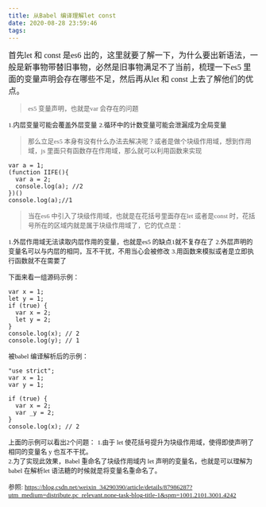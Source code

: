 ```yaml
---
title: 从Babel 编译理解let const 
date: 2020-08-28 23:59:46
tags:
---
```



<font face="STCAIYUN" size="3">首先let 和 const 是es6 出的，这里就要了解一下，为什么要出新语法，一般是新事物带替旧事物，必然是旧事物满足不了当前，梳理一下es5 里面的变量声明会存在哪些不足，然后再从let 和 const 上去了解他们的优点。</font>

> <font face="STCAIYUN" size="2">es5 变量声明，也就是var 会存在的问题</font>

<font face="STCAIYUN" size="2">1.内层变量可能会覆盖外层变量</font>
<font face="STCAIYUN" size="2">2.循环中的计数变量可能会泄漏成为全局变量</font>

> <font face="STCAIYUN" size="2">那么立足es5 本身有没有什么办法去解决呢？或者是做个块级作用域，想到作用域，js 里面只有函数存在作用域，那么就可以利用函数来实现</font>

```
var a = 1;
(function IIFE(){
  var a = 2;
  console.log(a); //2
})()
console.log(a);//1
```

> <font face="STCAIYUN" size="2">当在es6 中引入了块级作用域，也就是在花括号里面存在let 或者是const 时，花括号所在的区域内就是属于块级作用域了，它的优点是：</font>

<font face="STCAIYUN" size="2">1.外层作用域无法读取内层作用的变量，也就是es5 的缺点1就不复存在了</font>
<font face="STCAIYUN" size="2">2.外层声明的变量名可以与内层的相同，互不干扰，不用当心会被修改</font>
<font face="STCAIYUN" size="2">3.用函数来模拟或者是立即执行函数就不在需要了</font>


<font face="STCAIYUN" size="2">下面来看一组源码示例：</font>
```
var x = 1;
let y = 1;
if (true) {
  var x = 2;
  let y = 2;
}
console.log(x); // 2
console.log(y); // 1
```

<font face="STCAIYUN" size="2">被babel 编译解析后的示例：</font>
```
"use strict";
var x = 1;
var y = 1;
 
if (true) {
  var x = 2;
  var _y = 2;
}
console.log(x); // 2
```

<font face="STCAIYUN" size="2">上面的示例可以看出2个问题：</font>
<font face="STCAIYUN" size="2">1.由于 let 使花括号提升为块级作用域，使得即使声明了相同的变量名 y 也互不干扰。  
2.为了实现此效果，Babel 重命名了块级作用域内 let 声明的变量名，也就是可以理解为babel 在解析let 语法糖的时候就是将变量名重命名了。</font>



<font face="STCAIYUN" size="2">参照:
https://blog.csdn.net/weixin_34290390/article/details/87986287?utm_medium=distribute.pc_relevant.none-task-blog-title-1&spm=1001.2101.3001.4242</font>



